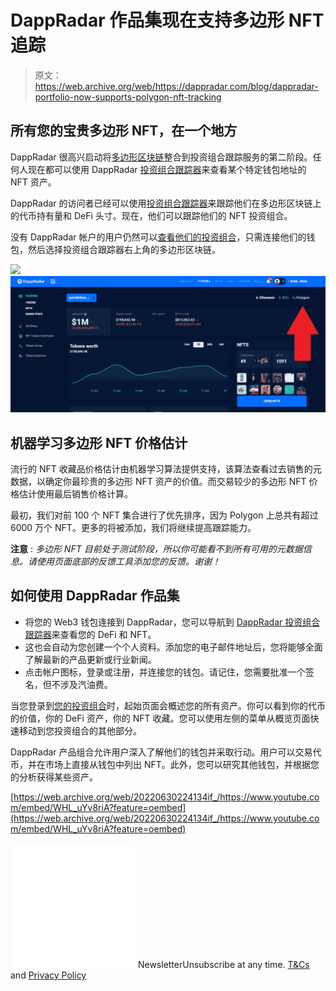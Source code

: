 # DappRadar 作品集现在支持多边形 NFT 追踪

> 原文：<https://web.archive.org/web/https://dappradar.com/blog/dappradar-portfolio-now-supports-polygon-nft-tracking>

## 所有您的宝贵多边形 NFT，在一个地方

DappRadar 很高兴启动将[多边形区块链](https://web.archive.org/web/20220630224134/https://dappradar.com/rankings/protocol/polygon)整合到投资组合跟踪服务的第二阶段。任何人现在都可以使用 DappRadar [投资组合跟踪器](https://web.archive.org/web/20220630224134/https://dappradar.com/hub/wallet)来查看某个特定钱包地址的 NFT 资产。

DappRadar 的访问者已经可以使用[投资组合跟踪器](https://web.archive.org/web/20220630224134/https://dappradar.com/hub/wallet)来跟踪他们在多边形区块链上的代币持有量和 DeFi 头寸。现在，他们可以跟踪他们的 NFT 投资组合。

没有 DappRadar 帐户的用户仍然可以[查看他们的投资组合](https://web.archive.org/web/20220630224134/https://dappradar.com/hub/wallet/)，只需连接他们的钱包，然后选择投资组合跟踪器右上角的多边形区块链。

![](img/93644beff8a4ecd82813193af91b693f.png)![Polygon NFT](img/a4f159988064f6d8c8fd2878d46a9d76.png)

## 机器学习多边形 NFT 价格估计

流行的 NFT 收藏品价格估计由机器学习算法提供支持，该算法查看过去销售的元数据，以确定你最珍贵的多边形 NFT 资产的价值。而交易较少的多边形 NFT 价格估计使用最后销售价格计算。

最初，我们对前 100 个 NFT 集合进行了优先排序，因为 Polygon 上总共有超过 6000 万个 NFT。更多的将被添加，我们将继续提高跟踪能力。

**注意** : *多边形 NFT 目前处于测试阶段，所以你可能看不到所有可用的元数据信息。请使用页面底部的反馈工具添加您的反馈。谢谢！*

## 如何使用 DappRadar 作品集

*   将您的 Web3 钱包连接到 DappRadar，您可以导航到 [DappRadar 投资组合跟踪器](https://web.archive.org/web/20220630224134/https://dappradar.com/hub/wallet)来查看您的 DeFi 和 NFT。
*   这也会自动为您创建一个个人资料。添加您的电子邮件地址后，您将能够全面了解最新的产品更新或行业新闻。
*   点击帐户图标，登录或注册，并连接您的钱包。请记住，您需要批准一个签名，但不涉及汽油费。

当您登录到[您的投资组合](https://web.archive.org/web/20220630224134/https://dappradar.com/hub/wallet/eth/)时，起始页面会概述您的所有资产。你可以看到你的代币的价值，你的 DeFi 资产，你的 NFT 收藏。您可以使用左侧的菜单从概览页面快速移动到您投资组合的其他部分。

DappRadar 产品组合允许用户深入了解他们的钱包并采取行动。用户可以交易代币，并在市场上直接从钱包中列出 NFT。此外，您可以研究其他钱包，并根据您的分析获得某些资产。

[https://web.archive.org/web/20220630224134if_/https://www.youtube.com/embed/WHL_uYv8riA?feature=oembed](https://web.archive.org/web/20220630224134if_/https://www.youtube.com/embed/WHL_uYv8riA?feature=oembed)

![](img/6d5a4a2d609c56e1a5771717e54ba759.png) NewsletterUnsubscribe at any time. [T&Cs](https://web.archive.org/web/20220630224134/https://dappradar.com/terms) and [Privacy Policy](https://web.archive.org/web/20220630224134/https://dappradar.com/privacy-policy)